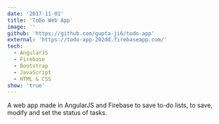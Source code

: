 ```yaml
---
date: '2017-11-01'
title: 'ToDo Web App'
image: ''
github: 'https://github.com/gupta-ji6/todo-app'
external: 'https://todo-app-202dd.firebaseapp.com/'
tech:
  - AngularJS
  - Firebase 
  - Bootstrap
  - JavaScript
  - HTML & CSS
show: 'true'
---
```


A web app made in AngularJS and Firebase to save to-do lists, to save, modify and set the status of tasks.
